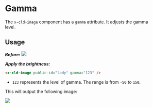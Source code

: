 # Gamma

The `x-cld-image` component has a `gamma` attribute. It adjusts the gamma level.

## Usage

<em><strong>Before:</strong></em>
<img src="https://res.cloudinary.com/unicodeveloper/image/upload/lady">


<em><strong>Apply the brightness:</strong></em>
```html
<x-cld-image public-id="lady" gamma="123" />
```

- `123` represents the level of gamma. The range is from `-50` to `150`.

This will output the following image:

<img src="https://res.cloudinary.com/unicodeveloper/image/upload/e_gamma:123/lady?_a=AACnOBs">